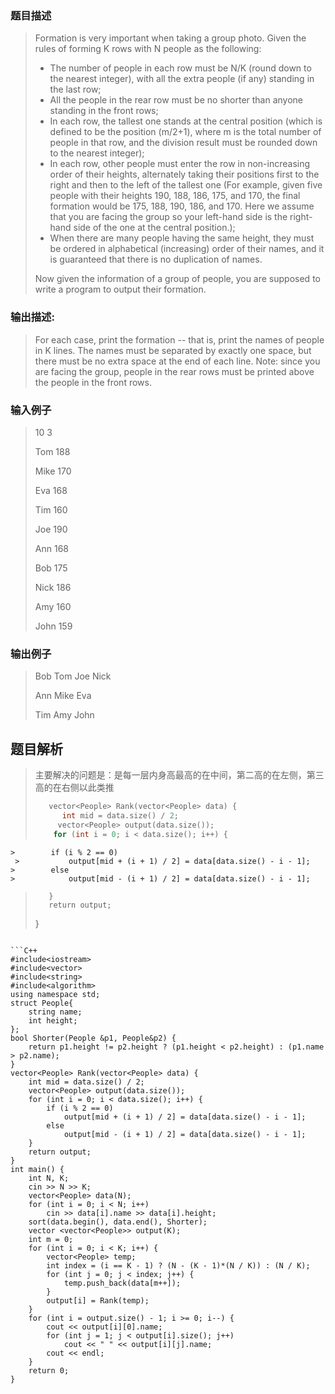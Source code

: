 ### 题目描述

> Formation is very important when taking a group photo. Given the rules of forming K rows with N people as the following:
> - The number of people in each row must be N/K (round down to the nearest integer), with all the extra people (if any) standing in the last row;
> - All the people in the rear row must be no shorter than anyone standing in the front rows;
> - In each row, the tallest one stands at the central position (which is defined to be the position (m/2+1), where m is the total number of people in that row, and the division result must be rounded down to the nearest integer);
> - In each row, other people must enter the row in non-increasing order of their heights, alternately taking their positions first to the right and then to the left of the tallest one (For example, given five people with their heights 190, 188, 186, 175, and 170, the final formation would be 175, 188, 190, 186, and 170. Here we assume that you are facing the group so your left-hand side is the right-hand side of the one at the central position.);
> - When there are many people having the same height, they must be ordered in alphabetical (increasing) order of their names, and it is guaranteed that there is no duplication of names.
> 
> Now given the information of a group of people, you are supposed to write a program to output their formation.

### 输出描述:
> For each case, print the formation -- that is, print the names of people in K lines. The names must be separated by exactly one space, but there must be no extra space at the end of each line. Note: since you are facing the group, people in the rear rows must be printed above the people in the front rows.

### 输入例子
> 10 3
>
>Tom 188
>
>Mike 170
>
>Eva 168
>
>Tim 160
>
>Joe 190
>
>Ann 168
>
>Bob 175
>
>Nick 186
>
>Amy 160
>
>John 159

### 输出例子
> Bob Tom Joe Nick
>
>Ann Mike Eva
>
>Tim Amy John

## 题目解析
>主要解决的问题是：是每一层内身高最高的在中间，第二高的在左侧，第三高的在右侧以此类推
>```C++
>    vector<People> Rank(vector<People> data) {
 >       int mid = data.size() / 2;
  >      vector<People> output(data.size());
   >     for (int i = 0; i < data.size(); i++) {
    >        if (i % 2 == 0)
     >           output[mid + (i + 1) / 2] = data[data.size() - i - 1];
    >        else 
    >            output[mid - (i + 1) / 2] = data[data.size() - i - 1];
>        }
>        return output;
>    }
```

```C++
#include<iostream>
#include<vector>
#include<string>
#include<algorithm>
using namespace std;
struct People{
	string name;
	int height;
};
bool Shorter(People &p1, People&p2) {
	return p1.height != p2.height ? (p1.height < p2.height) : (p1.name > p2.name);
}
vector<People> Rank(vector<People> data) {
	int mid = data.size() / 2;
	vector<People> output(data.size());
	for (int i = 0; i < data.size(); i++) {
		if (i % 2 == 0)
			output[mid + (i + 1) / 2] = data[data.size() - i - 1];
		else 
			output[mid - (i + 1) / 2] = data[data.size() - i - 1];
	}
	return output;
}
int main() {
	int N, K;
	cin >> N >> K;
	vector<People> data(N);
	for (int i = 0; i < N; i++)
		cin >> data[i].name >> data[i].height;
	sort(data.begin(), data.end(), Shorter);
	vector <vector<People>> output(K);
	int m = 0;
	for (int i = 0; i < K; i++) {
		vector<People> temp;
		int index = (i == K - 1) ? (N - (K - 1)*(N / K)) : (N / K);
		for (int j = 0; j < index; j++) {
			temp.push_back(data[m++]);
		}
		output[i] = Rank(temp);
	}
	for (int i = output.size() - 1; i >= 0; i--) {
		cout << output[i][0].name;
		for (int j = 1; j < output[i].size(); j++)
			cout << " " << output[i][j].name;
		cout << endl;
	}
	return 0;
}
```